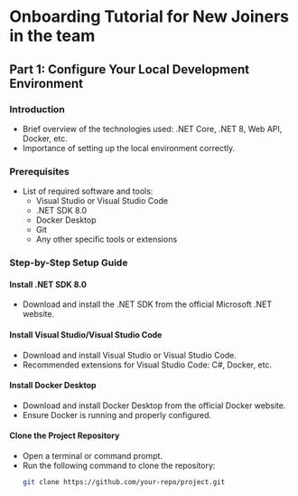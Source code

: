 # Onboarding Tutorial for New Joiners in the team

## Part 1: Configure Your Local Development Environment

### Introduction
- Brief overview of the technologies used: .NET Core, .NET 8, Web API, Docker, etc.
- Importance of setting up the local environment correctly.

### Prerequisites
- List of required software and tools:
  - Visual Studio or Visual Studio Code
  - .NET SDK 8.0
  - Docker Desktop
  - Git
  - Any other specific tools or extensions

### Step-by-Step Setup Guide

#### Install .NET SDK 8.0
- Download and install the .NET SDK from the official Microsoft .NET website.

#### Install Visual Studio/Visual Studio Code
- Download and install Visual Studio or Visual Studio Code.
- Recommended extensions for Visual Studio Code: C#, Docker, etc.

#### Install Docker Desktop
- Download and install Docker Desktop from the official Docker website.
- Ensure Docker is running and properly configured.

#### Clone the Project Repository
- Open a terminal or command prompt.
- Run the following command to clone the repository:
  ```bash
  git clone https://github.com/your-repo/project.git
